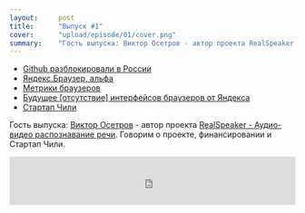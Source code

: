```yaml
---
layout:     post
title:      "Выпуск #1"
cover:      "upload/episode/01/cover.png"
summary:    "Гость выпуска: Виктор Осетров - автор проекта RealSpeaker -   Аудио-видео распознавание речи. Говорим о проекте, финансировании и Стартап Чили."
---
```


- [Github разблокировали в России](http://roem.ru/2014/12/05/github113248/)
- [Яндекс.Браузер, альфа](https://tech.yandex.ru/browser/transparency/)
- [Метрики браузеров](http://gs.statcounter.com/)
- [Будущее [отсутствие] интерфейсов браузеров от Яндекса](http://habrahabr.ru/company/yandex/blog/244343/)
- [Стартап Чили](http://www.startupchile.org/)

Гость выпуска: [Виктор Осетров](http://twitter.com/ViktorOsetrov) - автор проекта [RealSpeaker -   Аудио-видео распознавание речи](http://www.realspeaker.net/). Говорим о проекте, финансировании и Стартап Чили.

<iframe width="100%" height="85" src="http://doctype.podster.fm/1/embed/13?link=1&ap=1" frameborder="0" allowtransparency="true"></iframe>